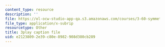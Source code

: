 ```yaml
---
content_type: resource
description: ''
file: https://ol-ocw-studio-app-qa.s3.amazonaws.com/courses/3-60-symmetry-structure-and-tensor-properties-of-materials-fall-2005/e21238092e39c80e8982908d380cb289_4v94PCyrQqo.srt
file_type: application/x-subrip
resourcetype: Other
title: 3play caption file
uid: e2123809-2e39-c80e-8982-908d380cb289
---
```

